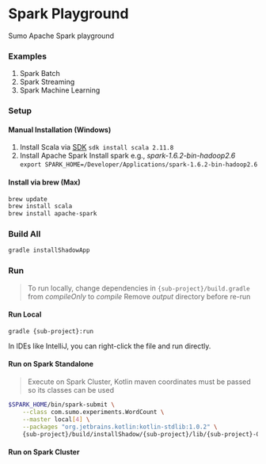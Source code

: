 Spark Playground
================
Sumo Apache Spark playground

###  Examples
1. Spark Batch
2. Spark Streaming
3. Spark Machine Learning

###  Setup

#### Manual Installation (Windows)

1. Install Scala via [SDK](http://sdkman.io/)
    `sdk install scala 2.11.8`
2. Install Apache Spark
    Install spark e.g., *spark-1.6.2-bin-hadoop2.6*
    `export SPARK_HOME=/Developer/Applications/spark-1.6.2-bin-hadoop2.6`

#### Install via brew (Max)
```bash
brew update
brew install scala
brew install apache-spark
```

### Build All

```bash
gradle installShadowApp
```

### Run

> To run locally, change dependencies in `{sub-project}/build.gradle` from *compileOnly* to *compile*
> Remove *output* directory before re-run

#### Run Local

```
gradle {sub-project}:run
```

In IDEs like IntelliJ, you can right-click the file and run directly.

#### Run on Spark Standalone

> Execute on Spark Cluster, Kotlin maven coordinates must be passed so its classes can be used
```bash
$SPARK_HOME/bin/spark-submit \
    --class com.sumo.experiments.WordCount \
    --master local[4] \
    --packages "org.jetbrains.kotlin:kotlin-stdlib:1.0.2" \
    {sub-project}/build/installShadow/{sub-project}/lib/{sub-project}-0.1.0-SNAPSHOT-all.jar
```


#### Run on Spark Cluster
